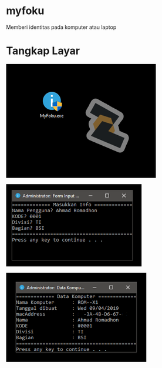 # myfoku
Memberi identitas pada komputer atau laptop

# Tangkap Layar
![alt text](https://raw.githubusercontent.com/romadhonbyar/MyFoKu/master/img/a01.PNG)

![alt text](https://raw.githubusercontent.com/romadhonbyar/MyFoKu/master/img/a02.PNG)

![alt text](https://raw.githubusercontent.com/romadhonbyar/MyFoKu/master/img/a03.PNG)
